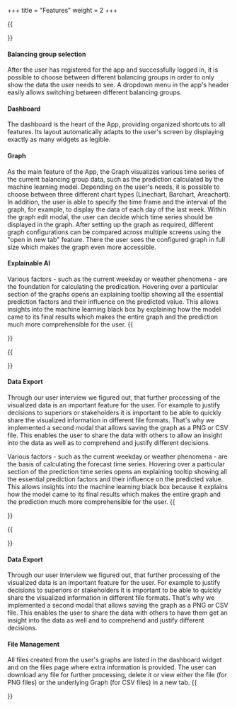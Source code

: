 +++
title = "Features"
weight = 2
+++


{{<section title="Data Visualization">}}
#### Balancing group selection
After the user has registered for the app and successfully logged in, it is possible to choose between different balancing groups in order to only show the data the user needs to see.
A dropdown menu in the app's header easily allows switching between different balancing groups.

#### Dashboard
The dashboard is the heart of the App, providing organized shortcuts to all features. Its layout automatically adapts to the user's screen by displaying exactly as many widgets as legible.

#### Graph
As the main feature of the App, the Graph visualizes various time series of the current balancing group data, such as the prediction calculated by the machine learning model. Depending on the user's needs, it is possible to choose between three different chart types (Linechart, Barchart, Areachart).
In addition, the user is able to specify the time frame and the interval of the graph, for example, to display the data of each day of the last week. Within the graph edit modal, the user can decide which time series should be displayed in the graph.
After setting up the graph as required, different graph configurations can be compared across multiple screens using the "open in new tab" feature. There the user sees the configured graph in full size which makes the graph even more accessible.

#### Explainable AI
Various factors - such as the current weekday or weather phenomena - are the foundation for calculating the predication. Hovering over a particular section of the graphs opens an explaining tooltip showing all the essential prediction factors and their influence on the predicted value.
This allows insights into the machine learning black box by explaining how the model came to its final results which makes the entire graph and the prediction much more comprehensible for the user.
{{</section>}}

{{<section title="Data Processing">}}
#### Data Export
Through our user interview we figured out, that further processing of the visualized data is an important feature for the user. For example to justify decisions to superiors or stakeholders it is important to be able to quickly share the visualized information in different file formats.
That's why we implemented a second modal that allows saving the graph as a PNG or CSV file. This enables the user to share the data with others to allow an insight into the data as well as to comprehend and justify different decisions.

Various factors - such as the current weekday or weather phenomena - are the basis of calculating the forecast time series. Hovering over a particular section of the prediction time series opens an explaining tooltip showing all the essential prediction factors and their influence on the predicted value.
This allows insights into the machine learning black box because it explains how the model came to its final results which makes the entire graph and the prediction much more comprehensible for the user.
{{</section>}}


{{<section title="Data Processing">}}
#### Data Export
Through our user interview we figured out, that further processing of the visualized data is an important feature for the user. For example to justify decisions to superiors or stakeholders it is important to be able to quickly share the visualized information in different file formats.
That's why we implemented a second modal that allows saving the graph as a PNG or CSV file. This enables the user to share the data with others to have them get an insight into the data as well and to comprehend and justify different decisions.

#### File Management
All files created from the user's graphs are listed in the dashboard widget and on the files page where extra information is provided. The user can download any file for further processing, delete it or view either the file (for PNG files) or the underlying Graph (for CSV files) in a new tab.
{{</section>}}

